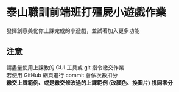 # 泰山職訓前端班打殭屍小遊戲作業

發揮創意美化你上課完成的小遊戲，並試著加入更多功能

## 注意

請盡量使用上課教的 GUI 工具或 git 指令繳交作業  
若使用 GitHub 網頁進行 commit 會依次數扣分  
**繳交上課範例、或是繳交修改過的上課範例 (改顏色、換圖片) 視同零分**
